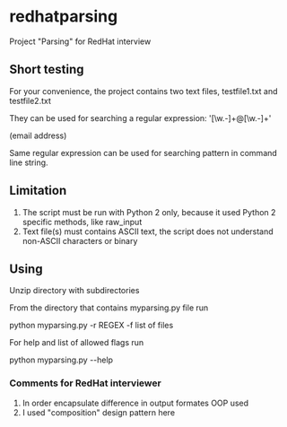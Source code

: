 # redhatparsing
Project "Parsing" for RedHat interview

## Short testing
For your convenience, the project contains two text files, testfile1.txt and testfile2.txt

They can be used for searching a regular expression:
'[\w\.-]+@[\w\.-]+'

(email address)

Same regular expression can be used for searching pattern in command line string.

## Limitation
1. The script must be run with Python 2 only, because it used Python 2 specific methods, like raw_input
2. Text file(s) must contains ASCII text, the script does not understand non-ASCII characters or binary

## Using
Unzip directory with subdirectories

From the directory that contains myparsing.py file run

python myparsing.py -r REGEX -f list of files


For help and list of allowed flags run

python myparsing.py --help

### Comments for RedHat interviewer 
1. In order encapsulate difference in output formates OOP used
2. I used "composition" design pattern here
